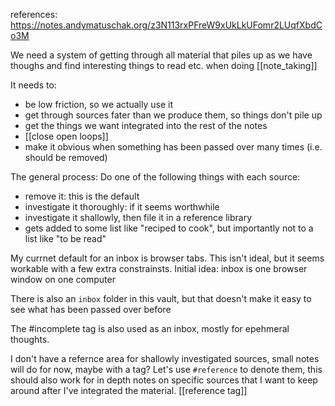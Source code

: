 references: https://notes.andymatuschak.org/z3N113rxPFreW9xUkLkUFomr2LUqfXbdCo3M

We need a system of getting through all material that piles up as we have thoughs and find interesting things to read etc. when doing [[note_taking]]

It needs to:
- be low friction, so we actually use it
- get through sources fater than we produce them, so things don't pile up
- get the things we want integrated into the rest of the notes
- [[close open loops]]
- make it obvious when something has been passed over many times (i.e. should be removed)

The general process:
Do one of the following things with each source:
- remove it: this is the default
- investigate it thoroughly: if it seems worthwhile
- investigate it shallowly, then file it in a reference library
- gets added to some list like "reciped to cook", but importantly not to a list like "to be read"

My currnet default for an inbox is browser tabs. This isn't ideal, but it seems workable with a few extra constrainsts. Initial idea: inbox is one browser window on one computer

There is also an `inbox` folder in this vault, but that doesn't make it easy to see what has been passed over before

The #incomplete tag is also used as an inbox, mostly for epehmeral thoughts.

I don't have a refernce area for shallowly investigated sources, small notes will do for now, maybe with a tag? Let's use `#reference` to denote them, this should also work for in depth notes on specific sources that I want to keep around after I've integrated the material. [[reference tag]]